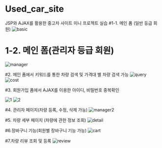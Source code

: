 # Used_car_site
JSP와 AJAX를 활용한 중고차 사이트 미니 프로젝트 실습
#1-1. 메인 폼 (일반 등급 회원)
![basic](https://user-images.githubusercontent.com/84282676/188635128-59e7a493-fce7-4a16-860e-66d0bd9b327d.png)

# 1-2. 메인 폼(관리자 등급 회원)
![manager](https://user-images.githubusercontent.com/84282676/188635282-6ee5b0b7-866c-465d-a15e-2c1412f6066a.png)

#2. 메인 폼에서 키워드를 통한 차량 검색 및 가격대 별 차량 검색 가능
![query](https://user-images.githubusercontent.com/84282676/188635562-8ca193d8-d554-4fc3-a0ff-902a71787098.png)
![cost](https://user-images.githubusercontent.com/84282676/188635570-c4aabab1-b26e-49a0-8728-6cca7d876438.png)


#3. 회원가입 폼에서 AJAX를 이용한 아이디, 비밀번호 중복확인

![1](https://user-images.githubusercontent.com/84282676/188635044-245276c1-99ea-4e40-afb8-8a0536b9e168.png)
![2](https://user-images.githubusercontent.com/84282676/188635058-7223ce6b-1d81-4951-a662-d7e78f2c5b24.png)

#4. 관리자 페이지(차량 등록, 수정, 삭제 가능)
![manager2](https://user-images.githubusercontent.com/84282676/188635393-8c962e82-af01-4c2d-8afa-d8ef294fa349.png)

#5. 차량 세부 페이지 (차량에 관한 정보 조회)
![detail](https://user-images.githubusercontent.com/84282676/188635692-fe32059a-f0c3-4af8-ad13-563a48837f8d.png)

#6.장바구니 기능(회원별 장바구니 기능 가능)
![cart](https://user-images.githubusercontent.com/84282676/188635812-20bd3160-4a4d-4bd1-90af-318c815772b0.png)

#7.차량 리뷰 조회 및 등록
![review](https://user-images.githubusercontent.com/84282676/188635915-73f98d86-50eb-4b07-a7ab-5e87b7800d58.png)
